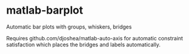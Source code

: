 # matlab-barplot
Automatic bar plots with groups, whiskers, bridges

Requires github.com/djoshea/matlab-auto-axis for automatic constraint satisfaction which places the bridges and labels automatically.

